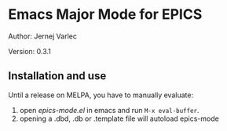 # Emacs Major Mode for EPICS

Author: Jernej Varlec

Version: 0.3.1

## Installation and use

Until a release on MELPA, you have to manually evaluate:
1. open *epics-mode.el* in emacs and run `M-x eval-buffer`.
2. opening a .dbd, .db or .template file will autoload epics-mode
